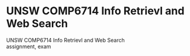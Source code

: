 # UNSW COMP6714 Info Retrievl and Web Search
UNSW COMP6714 Info Retrievl and Web Search <br/>
assignment, exam

